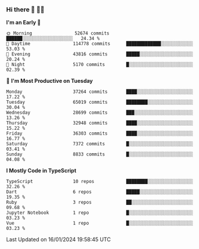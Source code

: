 ### Hi there 👋 🧑‍💻



<!--START_SECTION:waka-->
**I'm an Early 🐤** 

```text
🌞 Morning                52674 commits       ██████░░░░░░░░░░░░░░░░░░░   24.34 % 
🌆 Daytime                114778 commits      █████████████░░░░░░░░░░░░   53.03 % 
🌃 Evening                43816 commits       █████░░░░░░░░░░░░░░░░░░░░   20.24 % 
🌙 Night                  5170 commits        █░░░░░░░░░░░░░░░░░░░░░░░░   02.39 % 
```
📅 **I'm Most Productive on Tuesday** 

```text
Monday                   37264 commits       ████░░░░░░░░░░░░░░░░░░░░░   17.22 % 
Tuesday                  65019 commits       ████████░░░░░░░░░░░░░░░░░   30.04 % 
Wednesday                28699 commits       ███░░░░░░░░░░░░░░░░░░░░░░   13.26 % 
Thursday                 32948 commits       ████░░░░░░░░░░░░░░░░░░░░░   15.22 % 
Friday                   36303 commits       ████░░░░░░░░░░░░░░░░░░░░░   16.77 % 
Saturday                 7372 commits        █░░░░░░░░░░░░░░░░░░░░░░░░   03.41 % 
Sunday                   8833 commits        █░░░░░░░░░░░░░░░░░░░░░░░░   04.08 % 
```


**I Mostly Code in TypeScript** 

```text
TypeScript               10 repos            ████████░░░░░░░░░░░░░░░░░   32.26 % 
Dart                     6 repos             █████░░░░░░░░░░░░░░░░░░░░   19.35 % 
Ruby                     3 repos             ██░░░░░░░░░░░░░░░░░░░░░░░   09.68 % 
Jupyter Notebook         1 repo              █░░░░░░░░░░░░░░░░░░░░░░░░   03.23 % 
Vue                      1 repo              █░░░░░░░░░░░░░░░░░░░░░░░░   03.23 % 
```




 Last Updated on 16/01/2024 19:58:45 UTC
<!--END_SECTION:waka-->


